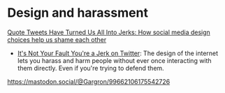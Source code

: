 # Design and harassment

[Quote Tweets Have Turned Us All Into Jerks:
How social media design choices help us shame each other](https://onezero.medium.com/quote-tweets-have-turned-us-all-into-jerks-d5776c807942)


- [It's Not Your Fault You're a Jerk on Twitter](https://www.wired.com/story/social-media-harassment-platforms/): The design of the internet lets you harass and harm people without ever once interacting with them directly. Even if you're trying to defend them.

https://mastodon.social/@Gargron/99662106175542726
